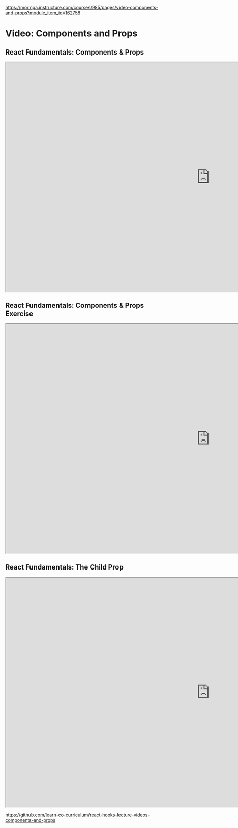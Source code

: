 https://moringa.instructure.com/courses/985/pages/video-components-and-props?module_item_id=162758

# Video: Components and Props

## React Fundamentals: Components & Props

<iframe src="https://scrimba.com/scrim/cB3w3vCJ?pl=pn3dPUw" width="1280" height="720" allowfullscreen="allowfullscreen" allow="autoplay; fullscreen; picture-in-picture"></iframe>

## React Fundamentals: Components & Props Exercise

<iframe src="https://scrimba.com/scrim/cqpnnwCQ?pl=pzvM7hM" width="1280" height="720" allowfullscreen="allowfullscreen" allow="autoplay; fullscreen; picture-in-picture"></iframe>

## React Fundamentals: The Child Prop

<iframe src="https://scrimba.com/scrim/cPD44EAr?pl=pzvM7hM" width="1280" height="720" allowfullscreen="allowfullscreen" allow="autoplay; fullscreen; picture-in-picture"></iframe>

https://github.com/learn-co-curriculum/react-hooks-lecture-videos-components-and-props
